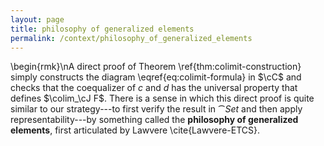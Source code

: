 ```yaml
---
layout: page
title: philosophy of generalized elements
permalink: /context/philosophy_of_generalized_elements
---
```

\begin{rmk}\nA direct proof of Theorem \ref{thm:colimit-construction} simply constructs the diagram \eqref{eq:colimit-formula} in $\cC$ and checks that the coequalizer of $c$ and $d$ has the universal property that defines $\colim_\cJ F$. There is a sense in which this direct proof is quite similar to our strategy---to first verify the result in $\cat{Set}$ and then apply representability---by something  called the **philosophy of generalized elements**, first articulated by Lawvere \cite{Lawvere-ETCS}.
